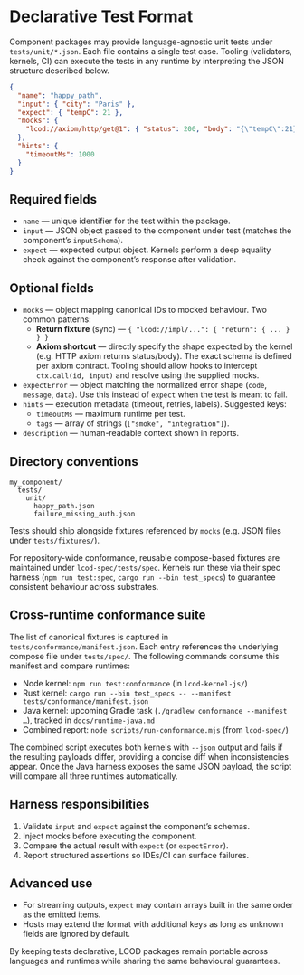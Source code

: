 # Declarative Test Format

Component packages may provide language-agnostic unit tests under `tests/unit/*.json`. Each file contains a single test case. Tooling (validators, kernels, CI) can execute the tests in any runtime by interpreting the JSON structure described below.

```json
{
  "name": "happy_path",
  "input": { "city": "Paris" },
  "expect": { "tempC": 21 },
  "mocks": {
    "lcod://axiom/http/get@1": { "status": 200, "body": "{\"tempC\":21}" }
  },
  "hints": {
    "timeoutMs": 1000
  }
}
```

## Required fields

- `name` — unique identifier for the test within the package.
- `input` — JSON object passed to the component under test (matches the component’s `inputSchema`).
- `expect` — expected output object. Kernels perform a deep equality check against the component’s response after validation.

## Optional fields

- `mocks` — object mapping canonical IDs to mocked behaviour. Two common patterns:
  - **Return fixture** (sync) — `{ "lcod://impl/...": { "return": { ... } } }`
  - **Axiom shortcut** — directly specify the shape expected by the kernel (e.g. HTTP axiom returns status/body). The exact schema is defined per axiom contract.
  Tooling should allow hooks to intercept `ctx.call(id, input)` and resolve using the supplied mocks.
- `expectError` — object matching the normalized error shape (`code`, `message`, `data`). Use this instead of `expect` when the test is meant to fail.
- `hints` — execution metadata (timeout, retries, labels). Suggested keys:
  - `timeoutMs` — maximum runtime per test.
  - `tags` — array of strings (`["smoke", "integration"]`).
- `description` — human-readable context shown in reports.

## Directory conventions

```
my_component/
  tests/
    unit/
      happy_path.json
      failure_missing_auth.json
```

Tests should ship alongside fixtures referenced by `mocks` (e.g. JSON files under `tests/fixtures/`).

For repository-wide conformance, reusable compose-based fixtures are maintained under
`lcod-spec/tests/spec`. Kernels run these via their spec harness (`npm run test:spec`,
`cargo run --bin test_specs`) to guarantee consistent behaviour across substrates.

## Cross-runtime conformance suite

The list of canonical fixtures is captured in `tests/conformance/manifest.json`. Each entry
references the underlying compose file under `tests/spec/`. The following commands consume
this manifest and compare runtimes:

- Node kernel: `npm run test:conformance` (in `lcod-kernel-js/`)
- Rust kernel: `cargo run --bin test_specs -- --manifest tests/conformance/manifest.json`
- Java kernel: upcoming Gradle task (`./gradlew conformance --manifest …`), tracked in `docs/runtime-java.md`
- Combined report: `node scripts/run-conformance.mjs` (from `lcod-spec/`)

The combined script executes both kernels with `--json` output and fails if the resulting
payloads differ, providing a concise diff when inconsistencies appear. Once the Java harness
exposes the same JSON payload, the script will compare all three runtimes automatically.

## Harness responsibilities

1. Validate `input` and `expect` against the component’s schemas.
2. Inject mocks before executing the component.
3. Compare the actual result with `expect` (or `expectError`).
4. Report structured assertions so IDEs/CI can surface failures.

## Advanced use

- For streaming outputs, `expect` may contain arrays built in the same order as the emitted items.
- Hosts may extend the format with additional keys as long as unknown fields are ignored by default.

By keeping tests declarative, LCOD packages remain portable across languages and runtimes while sharing the same behavioural guarantees.
